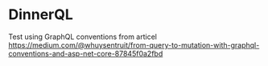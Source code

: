 # DinnerQL

Test using GraphQL conventions from articel
https://medium.com/@whuysentruit/from-query-to-mutation-with-graphql-conventions-and-asp-net-core-87845f0a2fbd